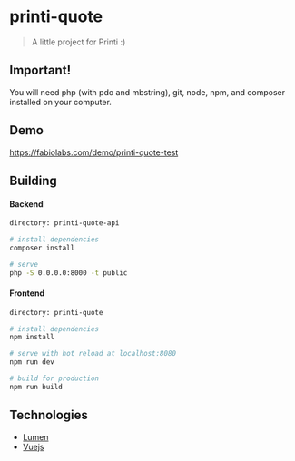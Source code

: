 # printi-quote

> A little project for Printi :)

## Important!
You will need php (with pdo and mbstring), git, node, npm, and composer installed on your computer.

## Demo
https://fabiolabs.com/demo/printi-quote-test

## Building
#### Backend
``` bash
directory: printi-quote-api

# install dependencies
composer install

# serve
php -S 0.0.0.0:8000 -t public
```
#### Frontend
``` bash
directory: printi-quote

# install dependencies
npm install

# serve with hot reload at localhost:8080
npm run dev

# build for production
npm run build
```

## Technologies
- [Lumen](https://lumen.laravel.com/docs/5.6)
- [Vuejs](https://vuejs.org/)
